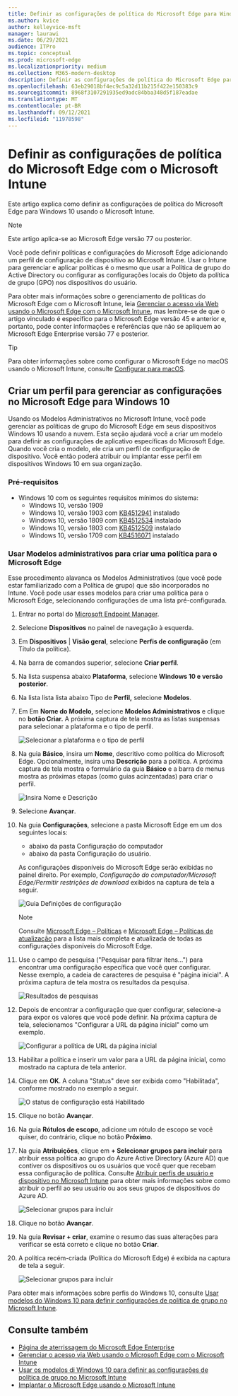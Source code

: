 ```yaml
---
title: Definir as configurações de política do Microsoft Edge para Windows usando o Microsoft Intune.
ms.author: kvice
author: kelleyvice-msft
manager: laurawi
ms.date: 06/29/2021
audience: ITPro
ms.topic: conceptual
ms.prod: microsoft-edge
ms.localizationpriority: medium
ms.collection: M365-modern-desktop
description: Definir as configurações de política do Microsoft Edge para Windows usando o Microsoft Intune.
ms.openlocfilehash: 63eb29018bf4ec9c5a32d11b215f422e150383c9
ms.sourcegitcommit: 8968f3107291935ed9adc84bba348d5f187eadae
ms.translationtype: MT
ms.contentlocale: pt-BR
ms.lasthandoff: 09/12/2021
ms.locfileid: "11978598"
---
```

# <a name="configure-microsoft-edge-policy-settings-with-microsoft-intune"></a>Definir as configurações de política do Microsoft Edge com o Microsoft Intune

Este artigo explica como definir as configurações de política do Microsoft Edge para Windows 10 usando o Microsoft Intune.

> [!NOTE]
> Este artigo aplica-se ao Microsoft Edge versão 77 ou posterior.

Você pode definir políticas e configurações do Microsoft Edge adicionando um perfil de configuração de dispositivo ao Microsoft Intune. Usar o Intune para gerenciar e aplicar políticas é o mesmo que usar a Política de grupo do Active Directory ou configurar as configurações locais do Objeto da política de grupo (GPO) nos dispositivos do usuário.

Para obter mais informações sobre o gerenciamento de políticas do Microsoft Edge com o Microsoft Intune, leia [Gerenciar o acesso via Web usando o Microsoft Edge com o Microsoft Intune](/intune/manage-microsoft-edge), mas lembre-se de que o artigo vinculado é específico para o Microsoft Edge versão 45 e anterior e, portanto, pode conter informações e referências que não se apliquem ao Microsoft Edge Enterprise versão 77 e posterior.

> [!TIP]
> Para obter informações sobre como configurar o Microsoft Edge no macOS usando o Microsoft Intune, consulte [Configurar para macOS](configure-microsoft-edge-on-mac.md).

## <a name="create-a-profile-to-manage-settings-in-microsoft-edge-for-windows-10"></a>Criar um perfil para gerenciar as configurações no Microsoft Edge para Windows 10

Usando os Modelos Administrativos no Microsoft Intune, você pode gerenciar as políticas de grupo do Microsoft Edge em seus dispositivos Windows 10 usando a nuvem. Esta seção ajudará você a criar um modelo para definir as configurações de aplicativo específicas do Microsoft Edge. Quando você cria o modelo, ele cria um perfil de configuração de dispositivo. Você então poderá atribuir ou implantar esse perfil em dispositivos Windows 10 em sua organização.

### <a name="prerequisites"></a>Pré-requisitos

- Windows 10 com os seguintes requisitos mínimos do sistema:
  - Windows 10, versão 1909
  - Windows 10, versão 1903 com [KB4512941](https://support.microsoft.com/kb/4512941) instalado
  - Windows 10, versão 1809 com [KB4512534](https://support.microsoft.com/kb/4512534) instalado
  - Windows 10, versão 1803 com [KB4512509](https://support.microsoft.com/kb/4512509) instalado
  - Windows 10, versão 1709 com [KB4516071](https://support.microsoft.com/kb/4516071) instalado

### <a name="use-administrative-templates-to-create-a-policy-for-microsoft-edge"></a>Usar Modelos administrativos para criar uma política para o Microsoft Edge

Esse procedimento alavanca os Modelos Administrativos (que você pode estar familiarizado com a Política de grupo) que são incorporados no Intune. Você pode usar esses modelos para criar uma política para o Microsoft Edge, selecionando configurações de uma lista pré-configurada.

1. Entrar no portal do [Microsoft Endpoint Manager](https://endpoint.microsoft.com/).
2. Selecione **Dispositivos** no painel de navegação à esquerda.
3. Em **Dispositivos** | **Visão geral**, selecione **Perfis de configuração** (em Título da política).
4. Na barra de comandos superior, selecione **Criar perfil**.
5. Na lista suspensa abaixo **Plataforma**, selecione **Windows 10 e versão posterior**.
6. Na lista lista lista abaixo Tipo de **Perfil,** selecione **Modelos**.
7. Em Em **Nome do Modelo,** selecione **Modelos Administrativos** e clique no **botão Criar.** A próxima captura de tela mostra as listas suspensas para selecionar a plataforma e o tipo de perfil.

    ![Selecionar a plataforma e o tipo de perfil](./media/configure-edge-with-intune/create-profile-platform.png)

7. Na guia **Básico**, insira um **Nome**, descritivo como política do Microsoft Edge. Opcionalmente, insira uma **Descrição** para a política.
A próxima captura de tela mostra o formulário da guia **Básico** e a barra de menus mostra as próximas etapas (como guias acinzentadas) para criar o perfil.

   ![Insira Nome e Descrição](./media/configure-edge-with-intune/create-profile-basics-tab.png)

8. Selecione **Avançar**.
9. Na guia **Configurações**, selecione a pasta Microsoft Edge em um dos seguintes locais:

   - abaixo da pasta Configuração do computador
   - abaixo da pasta Configuração do usuário.

   As configurações disponíveis do Microsoft Edge serão exibidas no painel direito. Por exemplo, *Configuração do computador/Microsoft Edge/Permitir restrições de download* exibidos na captura de tela a seguir.

   ![Guia Definições de configuração](./media/configure-edge-with-intune/create-profile-configuration-settings-tab.png)

   > [!NOTE]
   > Consulte [Microsoft Edge – Políticas](./microsoft-edge-policies.md) e [Microsoft Edge – Políticas de atualização](./microsoft-edge-update-policies.md) para a lista mais completa e atualizada de todas as configurações disponíveis do Microsoft Edge.

10. Use o campo de pesquisa ("Pesquisar para filtrar itens...") para encontrar uma configuração específica que você quer configurar. Nesse exemplo, a cadeia de caracteres de pesquisa é "página inicial". A próxima captura de tela mostra os resultados da pesquisa.

    ![Resultados de pesquisas](./media/configure-edge-with-intune/create-profile-configuration-settings-tab-search.png)

11. Depois de encontrar a configuração que quer configurar, selecione-a para expor os valores que você pode definir. Na próxima captura de tela, selecionamos "Configurar a URL da página inicial" como um exemplo.

    ![Configurar a política de URL da página inicial](./media/configure-edge-with-intune/create-profile-configuration-settings-tab-edit-pol.png)

12. Habilitar a política e inserir um valor para a URL da página inicial, como mostrado na captura de tela anterior.

13. Clique em **OK**. A coluna "Status" deve ser exibida como "Habilitada", conforme mostrado no exemplo a seguir.

    ![O status de configuração está Habilitado](./media/configure-edge-with-intune/create-profile-configuration-settings-tab-set-enabled.png)

14. Clique no botão **Avançar**.

15. Na guia **Rótulos de escopo**, adicione um rótulo de escopo se você quiser, do contrário, clique no botão **Próximo**.

16. Na guia **Atribuições**, clique em **+ Selecionar grupos para incluir** para atribuir essa política ao grupo do Azure Active Directory (Azure AD) que contiver os dispositivos ou os usuários que você quer que recebam essa configuração de política. Consulte [Atribuir perfis de usuário e dispositivo no Microsoft Intune](/intune/device-profile-assign) para obter mais informações sobre como atribuir o perfil ao seu usuário ou aos seus grupos de dispositivos do Azure AD.

    ![Selecionar grupos para incluir](./media/configure-edge-with-intune/create-profile-assignments-tab.png)

17. Clique no botão **Avançar**.

18. Na guia **Revisar + criar**, examine o resumo das suas alterações para verificar se está correto e clique no botão **Criar**.

19. A política recém-criada (Política do Microsoft Edge) é exibida na captura de tela a seguir.

    ![Selecionar grupos para incluir](./media/configure-edge-with-intune/create-profile-new-policy-finished.png)

Para obter mais informações sobre perfis do Windows 10, consulte [Usar modelos do Windows 10 para definir configurações de política de grupo no Microsoft Intune](/intune/administrative-templates-windows).

## <a name="see-also"></a>Consulte também

- [Página de aterrissagem do Microsoft Edge Enterprise](https://aka.ms/EdgeEnterprise)
- [Gerenciar o acesso via Web usando o Microsoft Edge com o Microsoft Intune](/intune/manage-microsoft-edge)
- [Usar os modelos di Windows 10 para definir as configurações de política de grupo no Microsoft Intune](/intune/administrative-templates-windows)
- [Implantar o Microsoft Edge usando o Microsoft Intune](/intune/apps/apps-windows-edge/?bc=https%3a%2f%2fdocs.microsoft.com%2fDeployEdge%2fbreadcrumb%2ftoc.json&toc=https%3a%2f%2fdocs.microsoft.com%2fDeployEdge%2ftoc.json)
